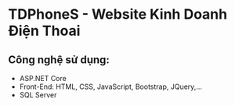 # TDPhoneS - Website Kinh Doanh Điện Thoai
## Công nghệ sử dụng:
- ASP.NET Core
- Front-End: HTML, CSS, JavaScript, Bootstrap, JQuery,...
- SQL Server
